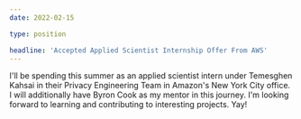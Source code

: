 ```yaml
---
date: 2022-02-15

type: position

headline: 'Accepted Applied Scientist Internship Offer From AWS'
---
```


I'll be spending this summer as an applied scientist intern under Temesghen Kahsai in their Privacy Engineering Team in Amazon's New York City office. I will additionally have Byron Cook as my mentor in this journey. I'm looking forward to learning and contributing to interesting projects. Yay!
